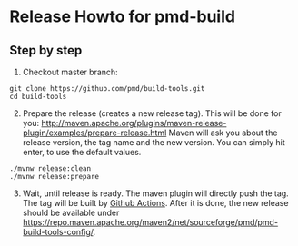 Release Howto for pmd-build
============================

Step by step
-------------
1. Checkout master branch:

``` shell
git clone https://github.com/pmd/build-tools.git
cd build-tools
```

2. Prepare the release (creates a new release tag).
   This will be done for you: http://maven.apache.org/plugins/maven-release-plugin/examples/prepare-release.html
   Maven will ask you about the release version, the tag name and the new version. You can simply hit enter,
   to use the default values.

``` shell
./mvnw release:clean
./mvnw release:prepare
```

3.  Wait, until release is ready. The maven plugin will directly push the tag. The tag will be
    built by [Github Actions](https://github.com/pmd/build-tools/actions?query=workflow%3Abuild).
    After it is done, the new release
    should be available under <https://repo.maven.apache.org/maven2/net/sourceforge/pmd/pmd-build-tools-config/>.

